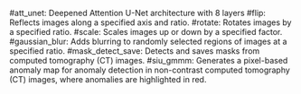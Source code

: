 #att_unet: Deepened Attention U-Net architecture with 8 layers
#flip: Reflects images along a specified axis and ratio.
#rotate: Rotates images by a specified ratio.
#scale: Scales images up or down by a specified factor.
#gaussian_blur: Adds blurring to randomly selected regions of images at a specified ratio.
#mask_detect_save: Detects and saves masks from computed tomography (CT) images.
#siu_gmmm: Generates a pixel-based anomaly map for anomaly detection in non-contrast computed tomography (CT) images, where anomalies are highlighted in red.
